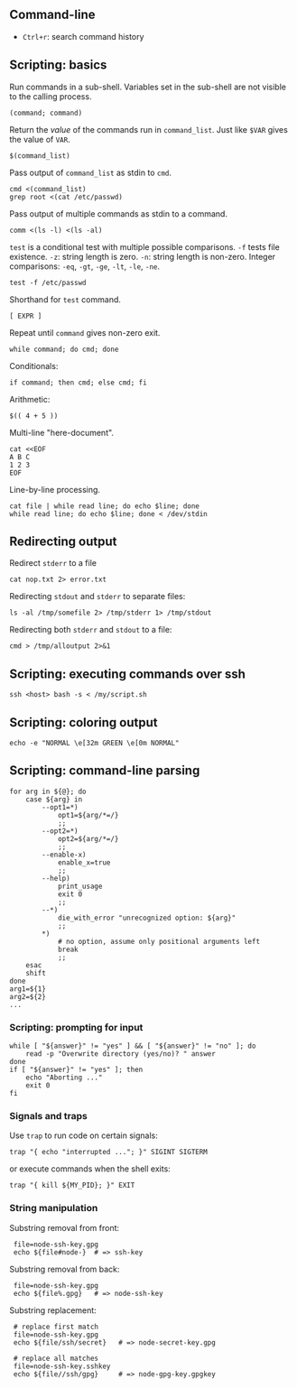 ## Command-line
- `Ctrl+r`: search command history



## Scripting: basics

Run commands in a sub-shell. Variables set in the sub-shell are not visible to
the calling process.

    (command; command)

Return the *value* of the commands run in `command_list`. Just like `$VAR` gives
the value of `VAR`.

    $(command_list)

Pass output of `command_list` as stdin to `cmd`.

    cmd <(command_list)
    grep root <(cat /etc/passwd)

Pass output of multiple commands as stdin to a command.

    comm <(ls -l) <(ls -al)


`test` is a conditional test with multiple possible comparisons. `-f` tests file
existence. `-z`: string length is zero. `-n`: string length is non-zero. Integer
comparisons: `-eq`, `-gt`, `-ge`, `-lt`, `-le`, `-ne`.

    test -f /etc/passwd

Shorthand for `test` command.

    [ EXPR ]

Repeat until `command` gives non-zero exit.

    while command; do cmd; done

Conditionals:

    if command; then cmd; else cmd; fi

Arithmetic:

    $(( 4 + 5 ))

Multi-line "here-document".

    cat <<EOF
    A B C
    1 2 3
    EOF

Line-by-line processing.

    cat file | while read line; do echo $line; done
    while read line; do echo $line; done < /dev/stdin


## Redirecting output

Redirect `stderr` to a file

    cat nop.txt 2> error.txt

Redirecting `stdout` and `stderr` to separate files:

    ls -al /tmp/somefile 2> /tmp/stderr 1> /tmp/stdout

Redirecting both `stderr` and `stdout` to a file:

    cmd > /tmp/alloutput 2>&1


## Scripting: executing commands over ssh

    ssh <host> bash -s < /my/script.sh



## Scripting: coloring output

    echo -e "NORMAL \e[32m GREEN \e[0m NORMAL"



## Scripting: command-line parsing

    for arg in ${@}; do
        case ${arg} in
            --opt1=*)
                opt1=${arg/*=/}
                ;;
            --opt2=*)
                opt2=${arg/*=/}
                ;;
            --enable-x)
                enable_x=true
                ;;
            --help)
                print_usage
                exit 0
                ;;
            --*)
                die_with_error "unrecognized option: ${arg}"
                ;;
            *)
                # no option, assume only positional arguments left
                break
                ;;
        esac
        shift
    done
    arg1=${1}
    arg2=${2}
    ...

### Scripting: prompting for input

    while [ "${answer}" != "yes" ] && [ "${answer}" != "no" ]; do
        read -p "Overwrite directory (yes/no)? " answer
    done
    if [ "${answer}" != "yes" ]; then
        echo "Aborting ..."
        exit 0
    fi

### Signals and traps

Use `trap` to run code on certain signals:

    trap "{ echo "interrupted ..."; }" SIGINT SIGTERM

or execute commands when the shell exits:

    trap "{ kill ${MY_PID}; }" EXIT


### String manipulation

Substring removal from front:

     file=node-ssh-key.gpg
     echo ${file#node-}  # => ssh-key

Substring removal from back:

     file=node-ssh-key.gpg
     echo ${file%.gpg}   # => node-ssh-key

Substring replacement:

     # replace first match
     file=node-ssh-key.gpg
     echo ${file/ssh/secret}   # => node-secret-key.gpg

     # replace all matches
     file=node-ssh-key.sshkey
     echo ${file//ssh/gpg}     # => node-gpg-key.gpgkey
